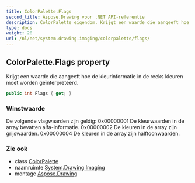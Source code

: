 ```yaml
---
title: ColorPalette.Flags
second_title: Aspose.Drawing voor .NET API-referentie
description: ColorPalette eigendom. Krijgt een waarde die aangeeft hoe de kleurinformatie in de reeks kleuren moet worden geïnterpreteerd.
type: docs
weight: 20
url: /nl/net/system.drawing.imaging/colorpalette/flags/
---
```

## ColorPalette.Flags property

Krijgt een waarde die aangeeft hoe de kleurinformatie in de reeks kleuren moet worden geïnterpreteerd.

```csharp
public int Flags { get; }
```

### Winstwaarde

De volgende vlagwaarden zijn geldig: 0x00000001 De kleurwaarden in de array bevatten alfa-informatie. 0x00000002 De kleuren in de array zijn grijswaarden. 0x00000004 De kleuren in de array zijn halftoonwaarden.

### Zie ook

* class [ColorPalette](../)
* naamruimte [System.Drawing.Imaging](../../colorpalette/)
* montage [Aspose.Drawing](../../../)


